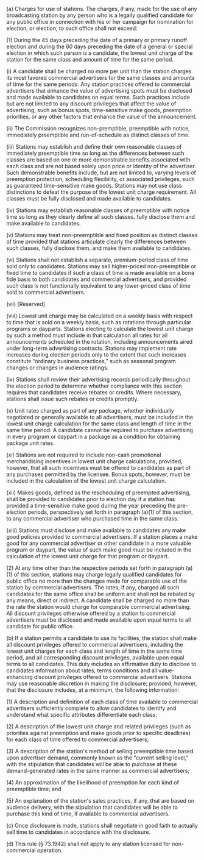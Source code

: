 (a) Charges for use of stations. The charges, if any, made for the use of any broadcasting station by any person who is a legally qualified candidate for any public office in connection with his or her campaign for nomination for election, or election, to such office shall not exceed:

(1) During the 45 days preceding the date of a primary or primary runoff election and during the 60 days preceding the date of a general or special election in which such person is a candidate, the lowest unit charge of the station for the same class and amount of time for the same period.

(i) A candidate shall be charged no more per unit than the station charges its most favored commercial advertisers for the same classes and amounts of time for the same periods. Any station practices offered to commercial advertisers that enhance the value of advertising spots must be disclosed and made available to candidates on equal terms. Such practices include but are not limited to any discount privileges that affect the value of advertising, such as bonus spots, time-sensitive make goods, preemption priorities, or any other factors that enhance the value of the announcement.

(ii) The Commission recognizes non-premptible, preemptible with notice, immediately preemptible and run-of-schedule as distinct classes of time.

(iii) Stations may establish and define their own reasonable classes of immediately preemptible time so long as the differences between such classes are based on one or more demonstrable benefits associated with each class and are not based solely upon price or identity of the advertiser. Such demonstrable benefits include, but are not limited to, varying levels of preemption protection, scheduling flexibility, or associated privileges, such as guaranteed time-sensitive make goods. Stations may not use class distinctions to defeat the purpose of the lowest unit charge requirement. All classes must be fully disclosed and made available to candidates.

(iv) Stations may establish reasonable classes of preemptible with notice time so long as they clearly define all such classes, fully disclose them and make available to candidates.

(v) Stations may treat non-preemptible and fixed position as distinct classes of time provided that stations articulate clearly the differences between such classes, fully disclose them, and make them available to candidates.

(vi) Stations shall not establish a separate, premium-period class of time sold only to candidates. Stations may sell higher-priced non-preemptible or fixed time to candidates if such a class of time is made available on a bona fide basis to both candidates and commercial advertisers, and provided such class is not functionally equivalent to any lower-priced class of time sold to commercial advertisers.

(vii) [Reserved]

(viii) Lowest unit charge may be calculated on a weekly basis with respect to time that is sold on a weekly basis, such as rotations through particular programs or dayparts. Stations electing to calculate the lowest unit charge by such a method must include in that calculation all rates for all announcements scheduled in the rotation, including announcements aired under long-term advertising contracts. Stations may implement rate increases during election periods only to the extent that such increases constitute “ordinary business practices,” such as seasonal program changes or changes in audience ratings.

(ix) Stations shall review their advertising records periodically throughout the election period to determine whether compliance with this section requires that candidates receive rebates or credits. Where necessary, stations shall issue such rebates or credits promptly.

(x) Unit rates charged as part of any package, whether individually negotiated or generally available to all advertisers, must be included in the lowest unit charge calculation for the same class and length of time in the same time period. A candidate cannot be required to purchase advertising in every program or daypart in a package as a condition for obtaining package unit rates.

(xi) Stations are not required to include non-cash promotional merchandising incentives in lowest unit charge calculations; provided, however, that all such incentives must be offered to candidates as part of any purchases permitted by the licensee. Bonus spots, however, must be included in the calculation of the lowest unit charge calculation.

(xii) Makes goods, defined as the rescheduling of preempted advertising, shall be provided to candidates prior to election day if a station has provided a time-sensitive make good during the year preceding the pre-election periods, perspectively set forth in paragraph (a)(1) of this section, to any commercial advertiser who purchased time in the same class.

(xiii) Stations must disclose and make available to candidates any make good policies provided to commercial advertisers. If a station places a make good for any commercial advertiser or other candidate in a more valuable program or daypart, the value of such make good must be included in the calculation of the lowest unit charge for that program or daypart.

(2) At any time other than the respective periods set forth in paragraph (a)(1) of this section, stations may charge legally qualified candidates for public office no more than the changes made for comparable use of the station by commercial advertisers. The rates, if any, charged all such candidates for the same office shall be uniform and shall not be rebated by any means, direct or indirect. A candidate shall be charged no more than the rate the station would charge for comparable commercial advertising. All discount privileges otherwise offered by a station to commercial advertisers must be disclosed and made available upon equal terms to all candidate for public office.
                      

(b) If a station permits a candidate to use its facilities, the station shall make all discount privileges offered to commercial advertisers, including the lowest unit charges for each class and length of time in the same time period, and all corresponding discount privileges, available upon equal terms to all candidates. This duty includes an affirmative duty to disclose to candidates information about rates, terms conditions and all value-enhancing discount privileges offered to commercial advertisers. Stations may use reasonable discretion in making the disclosure; provided, however, that the disclosure includes, at a minimum, the following information:

(1) A description and definition of each class of time available to commercial advertisers sufficiently complete to allow candidates to identify and understand what specific attributes differentiate each class;

(2) A description of the lowest unit charge and related privileges (such as priorities against preemption and make goods prior to specific deadlines) for each class of time offered to commercial advertisers;

(3) A description of the station's method of selling preemptible time based upon advertiser demand, commonly known as the “current selling level,” with the stipulation that candidates will be able to purchase at these demand-generated rates in the same manner as commercial advertisers;

(4) An approximation of the likelihood of preemption for each kind of preemptible time; and

(5) An explanation of the station's sales practices, if any, that are based on audience delivery, with the stipulation that candidates will be able to purchase this kind of time, if available to commercial advertisers.

(c) Once disclosure is made, stations shall negotiate in good faith to actually sell time to candidates in accordance with the disclosure.

(d) This rule (§ 73.1942) shall not apply to any station licensed for non-commercial operation.

